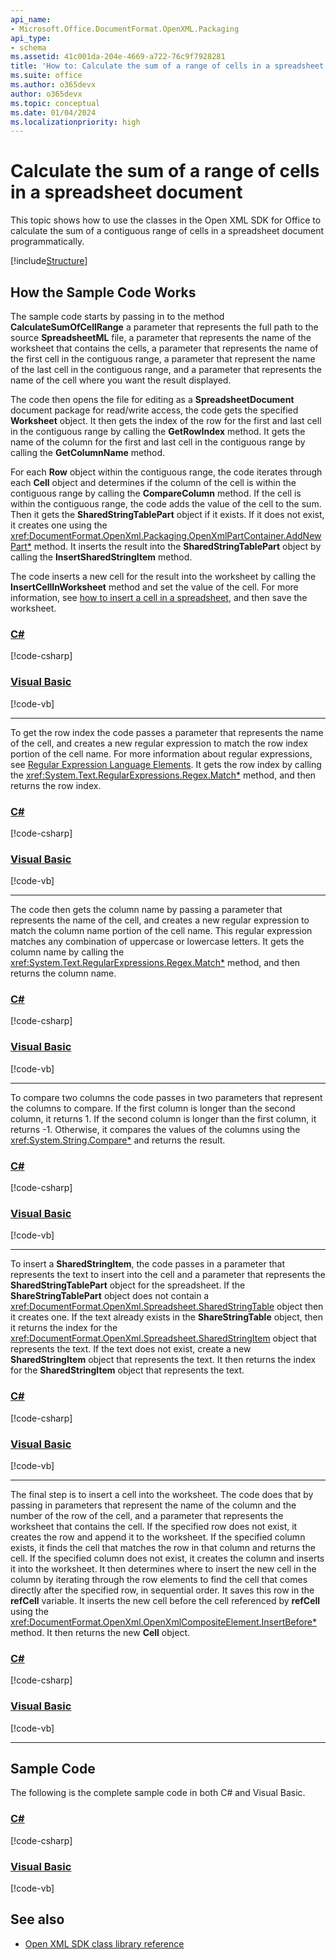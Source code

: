 ```yaml
---
api_name:
- Microsoft.Office.DocumentFormat.OpenXML.Packaging
api_type:
- schema
ms.assetid: 41c001da-204e-4669-a722-76c9f7928281
title: 'How to: Calculate the sum of a range of cells in a spreadsheet document'
ms.suite: office
ms.author: o365devx
author: o365devx
ms.topic: conceptual
ms.date: 01/04/2024
ms.localizationpriority: high
---
```


# Calculate the sum of a range of cells in a spreadsheet document

This topic shows how to use the classes in the Open XML SDK for Office to calculate the sum of a contiguous range of cells in a spreadsheet document programmatically.

[!include[Structure](../includes/spreadsheet/structure.md)]

## How the Sample Code Works

The sample code starts by passing in to the method **CalculateSumOfCellRange** a parameter that represents the full path to the source **SpreadsheetML** file, a parameter that represents the name of the worksheet that contains the cells, a parameter that represents the name of the first cell in the contiguous range, a parameter that represent the name of the last cell in the contiguous range, and a parameter that represents the name of the cell where you want the result displayed.

The code then opens the file for editing as a **SpreadsheetDocument** document package for read/write access, the code gets the specified **Worksheet** object. It then gets the index of the row for the first and last cell in the contiguous range by calling the **GetRowIndex** method. It gets the name of the column for the first and last cell in the contiguous range by calling the **GetColumnName** method.

For each **Row** object within the contiguous range, the code iterates through each **Cell** object and determines if the column of the cell is within the contiguous
range by calling the **CompareColumn** method. If the cell is within the contiguous range, the code adds the value of the cell to the sum. Then it gets the **SharedStringTablePart** object if it exists. If it does not exist, it creates one using the <xref:DocumentFormat.OpenXml.Packaging.OpenXmlPartContainer.AddNewPart*> method. It inserts the result into the **SharedStringTablePart** object by calling the **InsertSharedStringItem** method.

The code inserts a new cell for the result into the worksheet by calling the **InsertCellInWorksheet** method and set the value of the cell. For more information, see [how to insert a cell in a spreadsheet](how-to-insert-text-into-a-cell-in-a-spreadsheet.md#how-the-sample-code-works), and then save the worksheet.

### [C#](#tab/cs-1)
[!code-csharp[](../../samples/spreadsheet/calculate_the_sum_of_a_range_of_cells/cs/Program.cs#snippet1)]
### [Visual Basic](#tab/vb-1)
[!code-vb[](../../samples/spreadsheet/calculate_the_sum_of_a_range_of_cells/vb/Program.vb#snippet1)]
***

To get the row index the code passes a parameter that represents the name of the cell, and creates a new regular expression to match the row
index portion of the cell name. For more information about regular expressions, see [Regular Expression Language Elements](/dotnet/standard/base-types/regular-expression-language-quick-reference). It gets the row index by calling the <xref:System.Text.RegularExpressions.Regex.Match*> method, and then returns the row index.

### [C#](#tab/cs-2)
[!code-csharp[](../../samples/spreadsheet/calculate_the_sum_of_a_range_of_cells/cs/Program.cs#snippet2)]
### [Visual Basic](#tab/vb-2)
[!code-vb[](../../samples/spreadsheet/calculate_the_sum_of_a_range_of_cells/vb/Program.vb#snippet2)]
***


The code then gets the column name by passing a parameter that represents the name of the cell, and creates a new regular expression to match the column name portion of the cell name. This regular expression matches any combination of uppercase or lowercase letters. It gets the column name by calling the <xref:System.Text.RegularExpressions.Regex.Match*> method, and then returns the column name.

### [C#](#tab/cs-3)
[!code-csharp[](../../samples/spreadsheet/calculate_the_sum_of_a_range_of_cells/cs/Program.cs#snippet3)]
### [Visual Basic](#tab/vb-3)
[!code-vb[](../../samples/spreadsheet/calculate_the_sum_of_a_range_of_cells/vb/Program.vb#snippet3)]
***


To compare two columns the code passes in two parameters that represent the columns to compare. If the first column is longer than the second column, it returns 1. If the second column is longer than the first column, it returns -1. Otherwise, it compares the values of the columns using the <xref:System.String.Compare*> and returns the result.

### [C#](#tab/cs-4)
[!code-csharp[](../../samples/spreadsheet/calculate_the_sum_of_a_range_of_cells/cs/Program.cs#snippet4)]
### [Visual Basic](#tab/vb-4)
[!code-vb[](../../samples/spreadsheet/calculate_the_sum_of_a_range_of_cells/vb/Program.vb#snippet4)]
***


To insert a **SharedStringItem**, the code passes in a parameter that represents the text to insert into the cell and a parameter that represents the  **SharedStringTablePart** object for the spreadsheet. If the **ShareStringTablePart** object does not contain a <xref:DocumentFormat.OpenXml.Spreadsheet.SharedStringTable> object then it creates one. If the text already exists in the **ShareStringTable** object, then it returns the index for the <xref:DocumentFormat.OpenXml.Spreadsheet.SharedStringItem> object that represents the text. If the text does not exist, create a new **SharedStringItem** object that represents the text. It then returns the index for the **SharedStringItem** object that represents the text.

### [C#](#tab/cs-5)
[!code-csharp[](../../samples/spreadsheet/calculate_the_sum_of_a_range_of_cells/cs/Program.cs#snippet5)]
### [Visual Basic](#tab/vb-5)
[!code-vb[](../../samples/spreadsheet/calculate_the_sum_of_a_range_of_cells/vb/Program.vb#snippet5)]
***


The final step is to insert a cell into the worksheet. The code does that by passing in parameters that represent the name of the column and the number of the row of the cell, and a parameter that represents the worksheet that contains the cell. If the specified row does not exist, it creates the row and append it to the worksheet. If the specified column exists, it finds the cell that matches the row in that column and returns the cell. If the specified column does not exist, it creates the column and inserts it into the worksheet. It then determines where to insert the new cell in the column by iterating through the row elements to find the cell that comes directly after the specified row, in sequential order. It saves this row in the **refCell** variable. It inserts the new cell before the cell referenced by **refCell** using the <xref:DocumentFormat.OpenXml.OpenXmlCompositeElement.InsertBefore*> method. It then returns the new **Cell** object.

### [C#](#tab/cs-6)
[!code-csharp[](../../samples/spreadsheet/calculate_the_sum_of_a_range_of_cells/cs/Program.cs#snippet6)]
### [Visual Basic](#tab/vb-6)
[!code-vb[](../../samples/spreadsheet/calculate_the_sum_of_a_range_of_cells/vb/Program.vb#snippet6)]
***


## Sample Code
The following is the complete sample code in both C\# and Visual Basic.

### [C#](#tab/cs)
[!code-csharp[](../../samples/spreadsheet/calculate_the_sum_of_a_range_of_cells/cs/Program.cs#snippet0)]

### [Visual Basic](#tab/vb)
[!code-vb[](../../samples/spreadsheet/calculate_the_sum_of_a_range_of_cells/vb/Program.vb#snippet0)]

## See also

- [Open XML SDK class library reference](/office/open-xml/open-xml-sdk)
